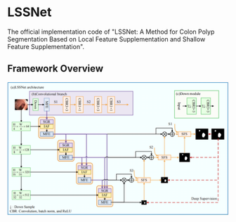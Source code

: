 # LSSNet
The official implementation code of "LSSNet: A Method for Colon Polyp Segmentation Based on Local Feature Supplementation and Shallow Feature Supplementation".
## Framework Overview
![image](https://github.com/heyeying/LSSNet/blob/main/fig/LSSNet.PNG)
